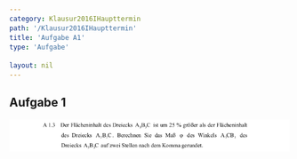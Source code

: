 ```yaml
---
category: Klausur2016IHaupttermin
path: '/Klausur2016IHaupttermin'
title: 'Aufgabe A1'
type: 'Aufgabe'

layout: nil
---
```


## Aufgabe 1

<img src="./Aufgabenstellungen/2016_mi_ht/2016_mi_ht_a1_2.png">
